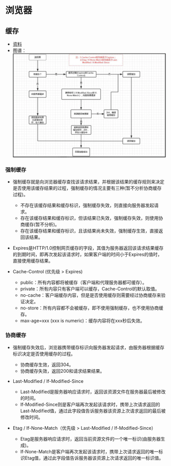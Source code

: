 # 浏览器

## 缓存
- [资料](https://juejin.im/entry/6844903593275817998)
- 图谱：
![浏览器缓存](../img/browser-cache.png)

### 强制缓存
- 强制缓存就是向浏览器缓存查找该请求结果，并根据该结果的缓存规则来决定是否使用该缓存结果的过程，强制缓存的情况主要有三种(暂不分析协商缓存过程)。
    - 不存在该缓存结果和缓存标识，强制缓存失效，则直接向服务器发起请求。
    - 存在该缓存结果和缓存标识，但该结果已失效，强制缓存失效，则使用协商缓存(暂不分析)。
    - 存在该缓存结果和缓存标识，且该结果尚未失效，强制缓存生效，直接返回该结果。

- Expires是HTTP/1.0控制网页缓存的字段，其值为服务器返回该请求结果缓存的到期时间，即再次发起该请求时，如果客户端的时间小于Expires的值时，直接使用缓存结果。
- Cache-Control (优先级 > Expires)
    - public：所有内容都将被缓存（客户端和代理服务器都可缓存）。
    - private：所有内容只有客户端可以缓存，Cache-Control的默认取值。
    - no-cache：客户端缓存内容，但是是否使用缓存则需要经过协商缓存来验证决定。
    - no-store：所有内容都不会被缓存，即不使用强制缓存，也不使用协商缓存。
    - max-age=xxx (xxx is numeric)：缓存内容将在xxx秒后失效。


### 协商缓存
- 强制缓存失效后，浏览器携带缓存标识向服务器发起请求，由服务器根据缓存标识决定是否使用缓存的过程。
    - 协商缓存生效，返回304。
    - 协商缓存失效，返回200和请求结果结果。

- Last-Modified / If-Modified-Since
    - Last-Modified是服务器响应请求时，返回该资源文件在服务器最后被修改的时间。
    - If-Modified-Since则是客户端再次发起该请求时，携带上次请求返回的Last-Modified值，通过此字段值告诉服务器该资源上次请求返回的最后被修改时间。

- Etag / If-None-Match（优先级 > Last-Modified / If-Modified-Since）
    - Etag是服务器响应请求时，返回当前资源文件的一个唯一标识(由服务器生成)。
    - If-None-Match是客户端再次发起该请求时，携带上次请求返回的唯一标识Etag值，通过此字段值告诉服务器该资源上次请求返回的唯一标识值。

